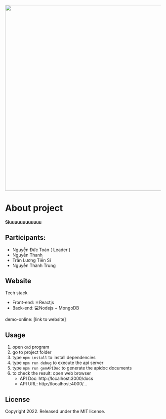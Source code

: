 <p align="center">
  <img width="600" src="https://res.cloudinary.com/dxchkmler/image/upload/v1669827309/logo_mwaet4_rtfdjz.png">
</p>


# About project

#### Siuuuuuuuuuuuu

## Participants:

* Nguyễn Đức Toàn ( Leader )
* Nguyễn Thanh
* Trần Lương Tiến Sĩ
* Nguyễn Thành Trung

## Website

Tech stack
- Front-end: ⚛️Reactjs
- Back-end: 💻Nodejs + MongoDB

demo-online: [link to website]

## Usage

1. open ```cmd``` program
2. go to project folder
3. type ```npm install``` to install dependencies
4. type ```npm run debug``` to execute the api server
5. type ```npm run genAPIDoc``` to generate the apidoc documents
6. to check the result: open web browser
      + API Doc: http://localhost:3000/docs
      + API URL: http://localhost:4000/...

## License

Copyright 2022. Released under the MIT license.

